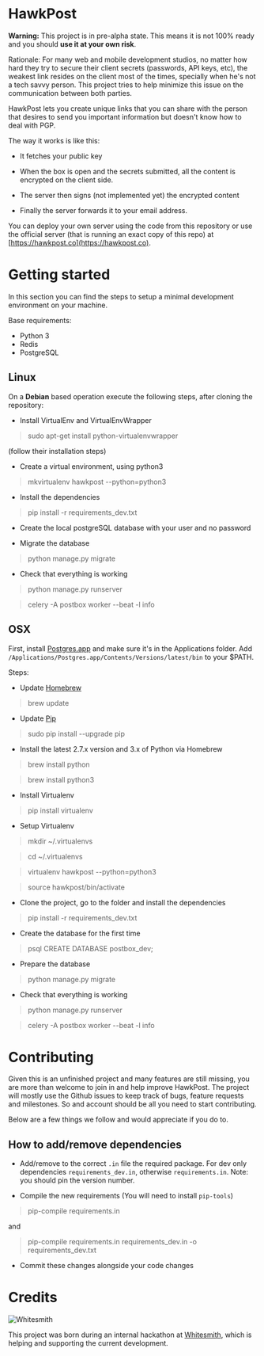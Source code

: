 HawkPost
========

**Warning:** This project is in pre-alpha state. This means it is not 100% ready and you should **use it at your own risk**.

Rationale: For many web and mobile development studios, no matter how hard they try to secure their client secrets (passwords, API keys, etc), the weakest link resides on the client most of the times, specially when he's not a tech savvy person. This project tries to help minimize this issue on the communication between both parties.

HawkPost lets you create unique links that you can share with the person that desires to send you important information but doesn't know how to deal with PGP.

The way it works is like this:

* It fetches your public key

* When the box is open and the secrets submitted, all the content is encrypted on the client side. 

* The server then signs (not implemented yet) the encrypted content

* Finally the server forwards it to your email address.

You can deploy your own server using the code from this repository or use the official server (that is running an exact copy of this repo) at [https://hawkpost.co](https://hawkpost.co).


# Getting started

In this section you can find the steps to setup a minimal development environment on your machine.

Base requirements:

* Python 3
* Redis
* PostgreSQL

## Linux

On a **Debian** based operation execute the following steps, after cloning the repository:

* Install VirtualEnv and VirtualEnvWrapper

> sudo apt-get install python-virtualenvwrapper

(follow their installation steps)

* Create a virtual environment, using python3

> mkvirtualenv hawkpost --python=python3

* Install the dependencies

> pip install -r requirements_dev.txt

* Create the local postgreSQL database with your user and no password

* Migrate the database

> python manage.py migrate

* Check that everything is working

> python manage.py runserver

> celery -A postbox worker --beat -l info

## OSX

First, install [Postgres.app](http://postgresapp.com/) and make sure it's in the Applications folder. Add `/Applications/Postgres.app/Contents/Versions/latest/bin` to your $PATH.

Steps:

* Update [Homebrew](http://brew.sh/)

> brew update

* Update [Pip](https://pip.pypa.io/en/stable/installing/)

> sudo pip install --upgrade pip

* Install the latest 2.7.x version and 3.x of Python via Homebrew

> brew install python

> brew install python3

* Install Virtualenv

> pip install virtualenv

* Setup Virtualenv

> mkdir ~/.virtualenvs

> cd ~/.virtualenvs

> virtualenv hawkpost --python=python3

> source hawkpost/bin/activate

* Clone the project, go to the folder and install the dependencies

> pip install -r requirements_dev.txt

* Create the database for the first time

> psql CREATE DATABASE postbox_dev;

* Prepare the database

> python manage.py migrate

* Check that everything is working

> python manage.py runserver

> celery -A postbox worker --beat -l info 


# Contributing

Given this is an unfinished project and many features are still missing, you are more than welcome to join in and help improve HawkPost. The project will mostly use the Github issues to keep track of bugs, feature requests and milestones. So and account should be all you need to start contributing.

Below are a few things we follow and would appreciate if you do to.

## How to add/remove dependencies

* Add/remove to the correct `.in` file the required package. For dev only dependencies `requirements_dev.in`, otherwise `requirements.in`. Note: you should pin the version number.

* Compile the new requirements (You will need to install `pip-tools`)

> pip-compile requirements.in

and 

> pip-compile requirements.in requirements_dev.in -o requirements_dev.txt

* Commit these changes alongside your code changes


# Credits

![Whitesmith](http://i.imgur.com/Si2l3kd.png)

This project was born during an internal hackathon at [Whitesmith](https://whitesmith.co), which is helping and supporting the current development.
